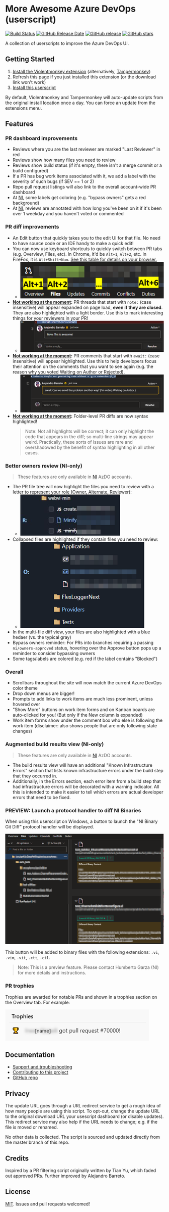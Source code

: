 # More Awesome Azure DevOps (userscript)

[![Build Status](https://dev.azure.com/alejandro5042/Public/_apis/build/status/alejandro5042.azdo-userscripts?branchName=master)](https://dev.azure.com/alejandro5042/Public/_build/latest?definitionId=3&branchName=master) [![GitHub Release Date](https://img.shields.io/github/release-date/alejandro5042/azdo-userscripts.svg)](https://github.com/alejandro5042/azdo-userscripts/releases) [![GitHub release](https://img.shields.io/github/release/alejandro5042/azdo-userscripts.svg)](https://github.com/alejandro5042/azdo-userscripts/releases) [![GitHub stars](https://img.shields.io/github/stars/alejandro5042/azdo-userscripts.svg?style=social)](https://github.com/alejandro5042/azdo-userscripts)

A collection of userscripts to improve the Azure DevOps UI.

## Getting Started

1. [Install the Violentmonkey extension](https://violentmonkey.github.io/) (alternatively, [Tampermonkey](https://tampermonkey.net/))
2. Refresh this page if you just installed this extension (or the download link won't work)
3. [Install this userscript](https://github.com/alejandro5042/azdo-userscripts/raw/master/src/azdo-pr-dashboard.user.js)

By default, Violentmonkey and Tampermonkey will auto-update scripts from the original install location once a day. You can force an update from the extensions menu.

## Features

### PR dashboard improvements

- Reviews where you are the last reviewer are marked "Last Reviewer" in red
- Reviews show how many files you need to review
- Reviews show build status (if it's empty, there isn't a merge commit or a build configured)
- If a PR has bug work items associated with it, we add a label with the severity of such bugs (if SEV == 1 or 2)
- Repo pull request listings will also link to the overall account-wide PR dashboard
- At [NI](https://www.ni.com), some labels get coloring (e.g. "bypass owners" gets a red background)
- At [NI](https://www.ni.com), reviews are annotated with how long you've been on it if it's been over 1 weekday and you haven't voted or commented

### PR diff improvements

- An Edit button that quickly takes you to the edit UI for that file. No need to have source code or an IDE handy to make a quick edit!
- You can now use keyboard shortcuts to quickly switch between PR tabs (e.g. Overview, Files, etc). In Chrome, it'd be `Alt+1`, `Alt+2`, etc. In FireFox, it is `Alt+Shift+Num`. [See this table for details on your browser.](https://developer.mozilla.org/en-US/docs/Web/HTML/Global_attributes/accesskey)
    - ![PR tab keyboard shortcuts in Chrome.](assets/pr-tab-accesskeys.png)
- **[Not working at the moment](https://github.com/alejandro5042/azdo-userscripts/issues/95):** PR threads that start with `note:` (case insensitive) will appear expanded on page load, **even if they are closed**. They are also highlighted with a light border. Use this to mark interesting things for your reviewers in your PR!
    - ![Sticky comments are highlighted.](assets/sticky-comment-highlighting.png)
- **[Not working at the moment](https://github.com/alejandro5042/azdo-userscripts/issues/95):** PR comments that start with `await:` (case insensitive) will appear highlighted. Use this to help developers focus their attention on the comments that you want to see again (e.g. the reason why you voted Waiting on Author or Rejected).
    - ![Await comments are highlighted.](assets/await-comments.png)
- **[Not working at the moment](https://github.com/alejandro5042/azdo-userscripts/issues/95):** Folder-level PR diffs are now syntax highlighted!
    > Note: Not all highlights will be correct; it can only highlight the code that appears in the diff; so multi-line strings may appear weird. Practically, these sorts of issues are rare and overshadowed by the benefit of syntax highlighting in all other cases.

### Better owners review (NI-only)

> These features are only available in [NI](https://www.ni.com) AzDO accounts.

- The PR file tree will now highlight the files you need to review with a letter to represent your role (Owner, Alternate, Reviewer):
    - ![Files tree highlighting.](assets/owners-file-tree.png)
- Collapsed files are highlighted if they contain files you need to review:
    - ![Highlighted folder.](assets/owners-collapsed-folders.png)
- In the multi-file diff view, your files are also highlighted with a blue hedaer (vs. the typical gray)
- Bypass owners reminder: For PRs into branches requiring a passing `ni/owners-approved` status, hovering over the Approve button pops up a reminder to consider bypassing owners
- Some tags/labels are colored (e.g. red if the label contains "Blocked")

### Overall

- Scrollbars throughout the site will now match the current Azure DevOps color theme
- Drop down menus are bigger!
- Prompts to add links to work items are much less prominent, unless hovered over
- "Show More" buttons on work item forms and on Kanban boards are auto-clicked for you! (But only if the New column is expanded)
- Work item forms show under the comment box who else is following the work item (disclaimer: also shows people that are only following state changes)

### Augmented build results view (NI-only)

> These features are only available in [NI](https://www.ni.com) AzDO accounts.

- The build results view will have an additional "Known Infrastructure Errors" section that lists known infrastructure errors under the build step that they occurred in.
- Additionally, in the Errors section, each error item from a build step that had infrastructure errors will be decorated with a warning indicator. All this is intended to make it easier to tell which errors are actual developer errors that need to be fixed.

### PREVIEW: Launch a protocol handler to diff NI Binaries

When using this userscript on Windows, a button to launch the "NI Binary Git Diff" protocol handler will be displayed.

![Launch NI Binary Git Diff Button.](assets/launch-ni-binary-git-diff.png)

This button will be added to binary files with the following extensions: `.vi`, `.vim`, `.vit`, `.ctt`, `.ctl`.

> Note: This is a preview feature. Please contact Humberto Garza (NI) for more details and instructions.

### PR trophies

Trophies are awarded for notable PRs and shown in a trophies section on the Overview tab. For example:

![Milestone trophy.](assets/milestone-trophy.png)

## Documentation

- [Support and troubleshooting](SUPPORT.md)
- [Contributing to this project](CONTRIBUTING.md)
- [GitHub repo](https://github.com/alejandro5042/azdo-userscripts)

## Privacy

The update URL goes through a URL redirect service to get a rough idea of how many people are using this script. To opt-out, change the update URL to the original download URL your usescript dashboard (or disable updates). This redirect service may also help if the URL needs to change; e.g. if the file is moved or renamed.

No other data is collected. The script is sourced and updated directly from the master branch of this repo.

## Credits

Inspired by a PR filtering script originally written by Tian Yu, which faded out approved PRs. Further improved by Alejandro Barreto.

## License

[MIT](LICENSE). Issues and pull requests welcomed!
